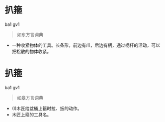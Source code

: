 # 扒箍
ba1 gv1
> 如东方言词典
- 一种收紧物体的工具。长条形，前边有爪，后边有柄，通过柄杆的活动，可以把松散的物体收紧。

# 扒箍
ba1 gv1
> 如皋方言词典
- (I)木匠给盆桶上箍时拉、扳的动作。
- 木匠上箍的工具名。
